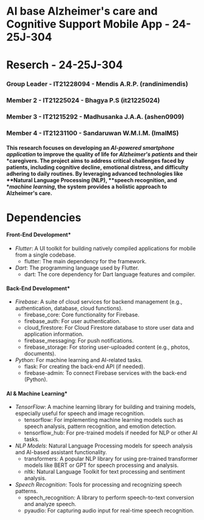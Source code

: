 #  AI base Alzheimer's care and Cognitive Support Mobile App - 24-25J-304
# Reserch - 24-25J-304

### Group Leader - IT21228094 - Mendis A.R.P. (randinimendis)
### Member 2 - IT21225024  - Bhagya P.S (it21225024)
### Member 3 - IT21215292 - Madhusanka J.A.A. (ashen0909)
### Member 4 - IT21231100 - Sandaruwan W.M.I.M. (ImalMS)

#### This research focuses on developing an *AI-powered smartphone application* to improve the quality of life for *Alzheimer's patients* and their *caregivers. The project aims to address critical challenges faced by patients, including cognitive decline, emotional distress, and difficulty adhering to daily routines. By leveraging advanced technologies like **Natural Language Processing (NLP), **speech recognition, and **machine learning*, the system provides a holistic approach to Alzheimer's care.

# Dependencies

#### Front-End Development*
   - *Flutter*: A UI toolkit for building natively compiled applications for mobile from a single codebase.
     - flutter: The main dependency for the framework.
   - *Dart*: The programming language used by Flutter.
     - dart: The core dependency for Dart language features and compiler.
#### Back-End Development*
   - *Firebase*: A suite of cloud services for backend management (e.g., authentication, database, cloud functions).
     - firebase_core: Core functionality for Firebase.
     - firebase_auth: For user authentication.
     - cloud_firestore: For Cloud Firestore database to store user data and application information.
     - firebase_messaging: For push notifications.
     - firebase_storage: For storing user-uploaded content (e.g., photos, documents).
   - *Python*: For machine learning and AI-related tasks.
     - flask: For creating the back-end API (if needed).
     - firebase-admin: To connect Firebase services with the back-end (Python).
#### AI & Machine Learning*
   - *TensorFlow*: A machine learning library for building and training models, especially useful for speech and image recognition.
     - tensorflow: For implementing machine learning models such as speech analysis, pattern recognition, and emotion detection.
     - tensorflow_hub: For pre-trained models if needed for NLP or other AI tasks.
   - *NLP Models*: Natural Language Processing models for speech analysis and AI-based assistant functionality.
     - transformers: A popular NLP library for using pre-trained transformer models like BERT or GPT for speech processing and analysis.
     - nltk: Natural Language Toolkit for text processing and sentiment analysis.
   - *Speech Recognition*: Tools for processing and recognizing speech patterns.
     - speech_recognition: A library to perform speech-to-text conversion and analyze speech.
     - pyaudio: For capturing audio input for real-time speech recognition.




